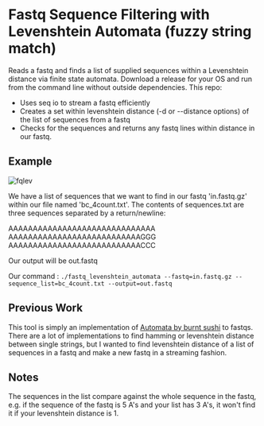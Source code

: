 # Fastq Sequence Filtering with Levenshtein Automata (fuzzy string match)
Reads a fastq and finds a list of supplied sequences within a Levenshtein distance via finite state automata. Download a release for your OS and run from the command line without outside dependencies. This repo:
<ul>
<li>Uses seq io to stream a fastq efficiently</li>
<li>Creates a set within levenshtein distance (-d or --distance options) of the list of sequences from a fastq</li>
<li>Checks for the sequences and returns any fastq lines within distance in our fastq. </li>
</ul>

## Example

![fqlev](fqlev.gif)

We have a list of sequences that we want to find in our fastq 'in.fastq.gz' within our file named 'bc_4count.txt'. The contents of sequences.txt are three sequences separated by a return/newline:

AAAAAAAAAAAAAAAAAAAAAAAAAAAAAA <br>
AAAAAAAAAAAAAAAAAAAAAAAAAAAGGG <br>
AAAAAAAAAAAAAAAAAAAAAAAAAAACCC <br>

Our output will be out.fastq

Our command : `./fastq_levenshtein_automata --fastq=in.fastq.gz --sequence_list=bc_4count.txt --output=out.fastq`


## Previous Work

This tool is simply an implementation of [Automata by burnt sushi](https://blog.burntsushi.net/transducers/)
 to fastqs. There are a lot of implementations to find hamming or levenshtein distance between single strings, but I wanted to find levenshtein distance of a list of sequences in a fastq and make a new fastq in a streaming fashion.


## Notes

The sequences in the list compare against the whole sequence in the fastq, e.g. if the sequence of the fastq is 5 A's and your list has 3 A's, it won't find it if your levenshtein distance is 1.
